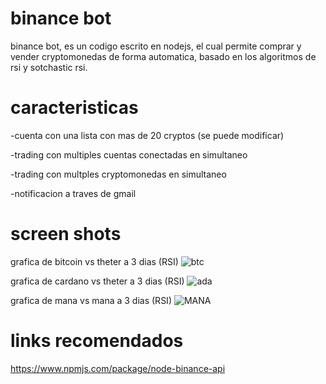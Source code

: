 # binance bot
binance bot, es un codigo escrito en nodejs, el cual permite comprar y vender cryptomonedas de forma automatica, basado en los algoritmos de rsi y sotchastic rsi.

# caracteristicas
-cuenta con una lista con mas de 20 cryptos (se puede modificar)

-trading con multiples cuentas conectadas en simultaneo

-trading con multples cryptomonedas en simultaneo

-notificacion a traves de gmail

# screen shots
grafica de bitcoin vs theter a 3 dias (RSI)
![btc](https://user-images.githubusercontent.com/41095555/146663954-3acb0530-fb33-4409-8521-944b1f8f7068.png)

grafica de cardano vs theter a 3 dias (RSI)
![ada](https://user-images.githubusercontent.com/41095555/146663956-b418c368-552e-4197-8b4b-6b5e71babc06.png)

grafica de mana vs mana a 3 dias (RSI)
![MANA](https://user-images.githubusercontent.com/41095555/146663958-b7cde465-b404-4075-900e-d8330e02a457.png)

# links recomendados
https://www.npmjs.com/package/node-binance-api
